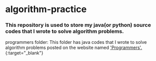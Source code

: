 # algorithm-practice  
### This repository is used to store my java(or python) source codes that I wrote to solve algorithm problems.
programmers folder: This folder has java codes that I wrote to solve algorithm problems posted on the website named ['Programmers'.](https://programmers.co.kr/learn/challenges){:target="_blank"}
